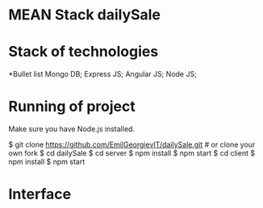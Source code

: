 # MEAN Stack dailySale 


# Stack of technologies

*Bullet list
Mongo DB;
Express JS;
Angular JS;
Node JS;

# Running of project

Make sure you have Node.js installed.

$ git clone https://github.com/EmilGeorgievIT/dailySale.git # or clone your own fork
$ cd dailySale
$ cd server
$ npm install
$ npm start
$ cd client
$ npm install
$ npm start

# Interface

